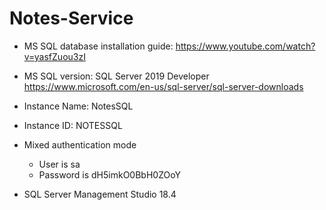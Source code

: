 ﻿# Notes-Service

- MS SQL database installation guide:
https://www.youtube.com/watch?v=yasfZuou3zI

- MS SQL version: SQL Server 2019 Developer
https://www.microsoft.com/en-us/sql-server/sql-server-downloads

- Instance Name: NotesSQL
- Instance ID: NOTESSQL
- Mixed authentication mode
  - User is sa
  - Password is dH5imkO0BbH0ZOoY
- SQL Server Management Studio 18.4
